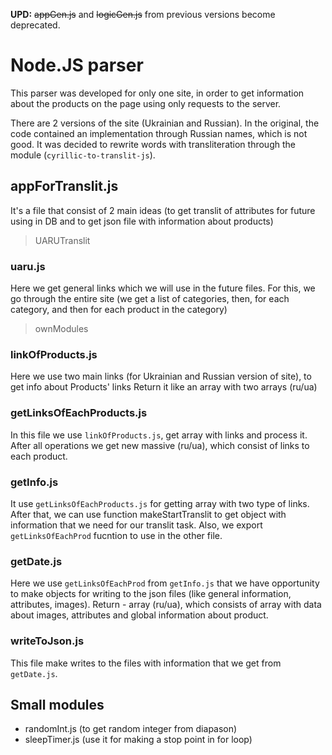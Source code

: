 **UPD:** ~~appGen.js~~ and ~~logicGen.js~~ from previous versions become deprecated.
# Node.JS parser
 This parser was developed for only one site, in order to get information about the products on the page using only requests to the server. 
 
 There are 2 versions of the site (Ukrainian and Russian). 
 In the original, the code contained an implementation through Russian names, which is not good. 
 It was decided to rewrite words with transliteration through the module (`cyrillic-to-translit-js`). 
## appForTranslit.js
 It's a file that consist of 2 main ideas (to get translit of attributes for future using in DB and to get json file with information about products)
>UARUTranslit
### uaru.js
 Here we get general links which we will use in the future files. 
 For this, we go through the entire site (we get a list of categories, then, for each category, and then for each product in the category) 
>ownModules
### linkOfProducts.js
 Here we use two main links (for Ukrainian and Russian version of site), to get info about Products' links
 Return it like an array with two arrays (ru/ua)
### getLinksOfEachProducts.js
 In this file we use `linkOfProducts.js`, get array with links and process it. 
 After all operations we get new massive (ru/ua), which consist of links to each product.
### getInfo.js
 It use `getLinksOfEachProducts.js` for getting array with two type of links. 
 After that, we can use function makeStartTranslit to get object with information that we need for our translit task.
 Also, we export `getLinksOfEachProd` fucntion to use in the other file.
### getDate.js
 Here we use `getLinksOfEachProd` from `getInfo.js` that we have opportunity to make objects for writing to the json files (like general information, attributes, images).
 Return - array (ru/ua), which consists of array with data about images, attributes and global information about product.
### writeToJson.js
 This file make writes to the files with information that we get from `getDate.js`.
## Small modules
- randomInt.js  (to get random integer from diapason)
- sleepTimer.js (use it for making a stop point in for loop)
